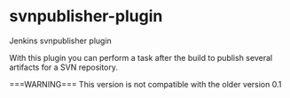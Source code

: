 svnpublisher-plugin
===================

Jenkins svnpublisher plugin

With this plugin you can perform a task after the build to publish several artifacts for a SVN repository.


===WARNING===
This version is not compatible with the older version 0.1
